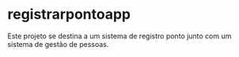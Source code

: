 # registrarpontoapp
Este projeto se destina a um sistema de registro ponto junto com um sistema de gestão de pessoas.
